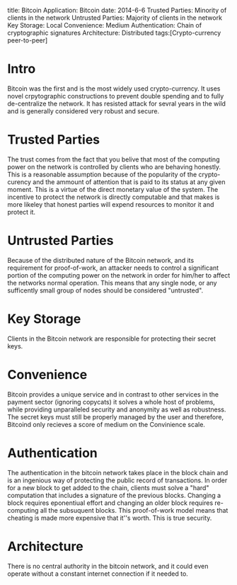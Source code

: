 title: Bitcoin
Application: Bitcoin
date: 2014-6-6
Trusted Parties: Minority of clients in the network
Untrusted Parties: Majority of clients in the network
Key Storage: Local
Convenience: Medium
Authentication: Chain of cryptographic signatures
Architecture: Distributed
tags:[Crypto-currency peer-to-peer]

# Intro
Bitcoin was the first and is the most widely used crypto-currency. It uses novel crpytographic constructions to prevent double spending and to fully de-centralize the network. It has resisted attack for sevral years in the wild and is generally considered very robust and secure.

# Trusted Parties
The trust comes from the fact that you belive that most of the computing power on the network is controlled by clients who are behaving honestly. This is a reasonable assumption because of the popularity of the crypto-curency and the ammount of attention that is paid to its status at any given moment. This is a virtue of the direct monetary value of the system. The incentive to protect the network is directly computable and that makes is more likeley that honest parties will expend resources to monitor it and protect it.

# Untrusted Parties
Because of the distributed nature of the Bitcoin network, and its requirement for proof-of-work, an attacker needs to control a significant portion of the computing power on the network in order for him/her to affect the networks normal operation. This means that any single node, or any sufficently small group of nodes should be considered "untrusted".

# Key Storage
Clients in the Bitcoin network are responsible for protecting their secret keys.

# Convenience
Bitcoin provides a unique service and in contrast to other services in the payment sector (ignoring copycats) it solves a whole host of problems, while providing unparalleled security and anonymity as well as robustness. The secret keys must still be properly managed by the user and therefore, Bitcoind only recieves a score of medium on the Convinience scale.

# Authentication
The authentication in the bitcoin network takes place in the block chain and is an ingenious way of protecting the public record of transactions. In order for a new block to get added to the chain, clients must solve a "hard" computation that includes a signature of the previous blocks. Changing a block requires eponentiual effort and changing an older block requires re-computing all the subsuquent blocks. This proof-of-work model means that cheating is made more expensive that it''s worth. This is true security.

# Architecture
There is no central authority in the bitcoin network, and it could even operate without a constant internet connection if it needed to.

